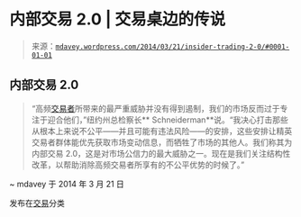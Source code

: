 <!--yml

分类：未分类

日期：2024-05-18 05:52:34

-->

# 内部交易 2.0 | 交易桌边的传说

> 来源：[`mdavey.wordpress.com/2014/03/21/insider-trading-2-0/#0001-01-01`](https://mdavey.wordpress.com/2014/03/21/insider-trading-2-0/#0001-01-01)

## 内部交易 2.0

> “高频[交易者](http://www.ag.ny.gov/press-release/ag-schneiderman-calls-new-efforts-eliminate-unfair-advantages-provided-trading-venues)所带来的最严重威胁并没有得到遏制，我们的市场反而过于专注于迎合他们，”纽约州总检察长** Schneiderman**说。“我决心打击那些从根本上来说不公平——并且可能有违法风险——的安排，这些安排让精英交易者群体能优先获取市场变动信息，而牺牲了市场的其他人。我们称其为内部交易 2.0，这是对市场公信力的最大威胁之一。现在是我们关注结构性改革，以帮助消除高频交易者所享有的不公平优势的时候了。”

~ mdavey 于 2014 年 3 月 21 日

发布在[交易](https://mdavey.wordpress.com/category/trading/)分类
